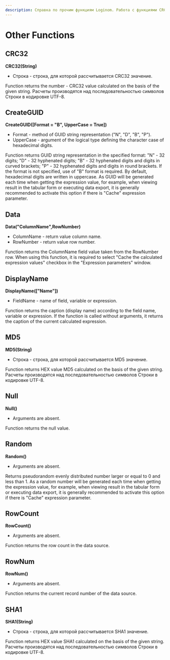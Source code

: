 ```yaml
---
description: Справка по прочим функциям Loginom. Работа с функциями CRC32, CreateGUID, Data, DisplayName, MD5, Null, Random, RowCount, RowNum, SHA1. Описание функций и используемых аргументов.
---
```

# Other Functions

## CRC32

**CRC32(String)**

* Строка - строка, для которой расcчитывается CRC32 значение.

Function returns the number - CRC32 value calculated on the basis of the given string.
Расчеты производятся над последовательностью символов Строки в кодировке UTF-8.

## CreateGUID

**CreateGUID([Format = "B", UpperCase = True])**

* Format - method of GUID string representation ("N", "D", "B", "P").
* UpperCase - argument of the logical type defining the character case of hexadecimal digits.

Function returns GUID string representation in the specified format:
"N" - 32 digits;
"D" - 32 hyphenated digits;
"B" - 32 hyphenated digits and digits in curved brackets;
"P" - 32 hyphenated digits and digits in round brackets.
If the format is not specified, use of "B" format is required. By default, hexadecimal digits are written in uppercase.
As GUID will be generated each time when getting the expression value, for example, when viewing result in the tabular form or executing data export, it is generally recommended to activate this option if there is "Cache" expression parameter.

## Data

**Data("ColumnName",RowNumber)**

* ColumnName - return value column name.
* RowNumber - return value row number.

Function returns the ColumnName field value taken from the RowNumber row.
When using this function, it is required to select "Cache the calculated expression values" checkbox in the "Expression parameters" window.

## DisplayName

**DisplayName(["Name"])**

* FieldName - name of field, variable or expression.

Function returns the caption (display name) according to the field name, variable or expression.
If the function is called without arguments, it returns the caption of the current calculated expression.

## MD5

**MD5(String)**

* Строка - строка, для которой расcчитывается MD5 значение.

Function returns HEX value MD5 calculated on the basis of the given string.
Расчеты производятся над последовательностью символов Строки в кодировке UTF-8.

## Null

**Null()**

* Arguments are absent.

Function returns the null value.

## Random

**Random()**

* Arguments are absent.

Returns pseudorandom evenly distributed number larger or equal to 0 and less than 1.
As a random number will be generated each time when getting the expression value, for example, when viewing result in the tabular form or executing data export, it is generally recommended to activate this option if there is "Cache" expression parameter.

## RowCount

**RowCount()**

* Arguments are absent.

Function returns the row count in the data source.

## RowNum

**RowNum()**

* Arguments are absent.

Function returns the current record number of the data source.

## SHA1

**SHA1(String)**

* Строка - строка, для которой раcсчитывается SHA1 значение.

Function returns HEX value SHA1 calculated on the basis of the given string.
Расчеты производятся над последовательностью символов Строки в кодировке UTF-8.
